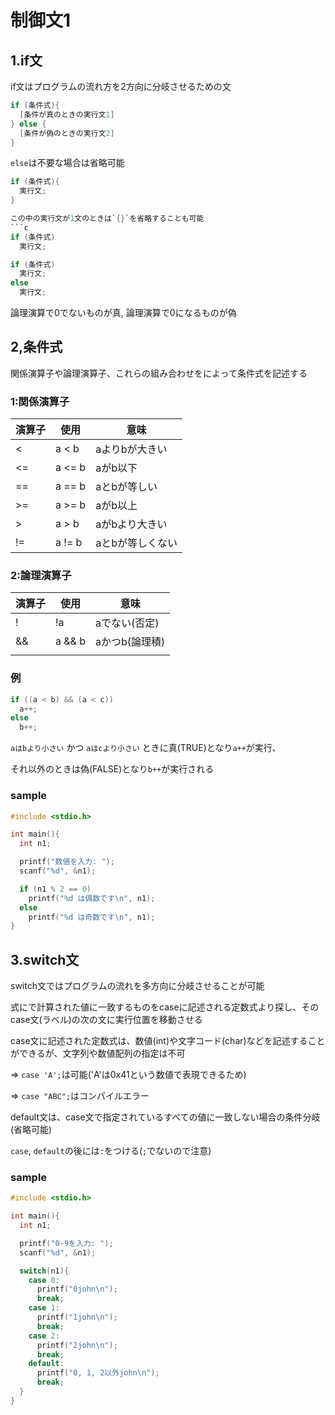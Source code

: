 # 制御文1

## 1.if文
if文はプログラムの流れ方を2方向に分岐させるための文
```c
if (条件式){
  [条件が真のときの実行文1]
} else {
  [条件が偽のときの実行文2]
}
```

`else`は不要な場合は省略可能
```c
if (条件式){
  実行文;
}

この中の実行文が1文のときは`{}`を省略することも可能
```c
if (条件式)
  実行文;

if (条件式)
  実行文;
else
  実行文;
```

論理演算で0でないものが真, 論理演算で0になるものが偽

## 2,条件式
関係演算子や論理演算子、これらの組み合わせをによって条件式を記述する

### 1:関係演算子

| 演算子 | 使用   | 意味            |
|--------|--------|-----------------|
| <      | a < b  | aよりbが大きい  |
| <=     | a <= b | aがb以下        |
| ==     | a == b | aとbが等しい    |
| >=     | a >= b | aがb以上        |
| >      | a > b  | aがbより大きい  |
| !=     | a != b | aとbが等しくない|

### 2:論理演算子

| 演算子 | 使用   | 意味             |
|--------|--------|------------------|
| !      | !a     | aでない(否定)    |
| &&     | a && b | aかつb(論理積)   |
| ||     | a || b | aまたはb(論理和) |

### 例
```c
if ((a < b) && (a < c))
  a++;
else
  b++;
```
`aはbより小さい` かつ `aはcより小さい` ときに真(TRUE)となり`a++`が実行、

それ以外のときは偽(FALSE)となり`b++`が実行される

### sample
```c
#include <stdio.h>

int main(){
  int n1;

  printf("数値を入力: ");
  scanf("%d", &n1);

  if (n1 % 2 == 0)
    printf("%d は偶数です\n", n1);
  else
    printf("%d は奇数です\n", n1);
}
```

## 3.switch文
switch文ではプログラムの流れを多方向に分岐させることが可能

式にで計算された値に一致するものをcaseに記述される定数式より探し、そのcase文(ラベル)の次の文に実行位置を移動させる

case文に記述された定数式は、数値(int)や文字コード(char)などを記述することができるが、文字列や数値配列の指定は不可

=> `case 'A';`は可能('A'は0x41という数値で表現できるため)

=> `case "ABC";`はコンパイルエラー

default文は、case文で指定されているすべての値に一致しない場合の条件分岐(省略可能)

`case`, `default`の後には`:`をつける(`;`でないので注意)

### sample
```c
#include <stdio.h>

int main(){
  int n1;

  printf("0-9を入力: ");
  scanf("%d", &n1);

  switch(n1){
    case 0:
      printf("0john\n");
      break;
    case 1:
      printf("1john\n");
      break;
    case 2:
      printf("2john\n");
      break;
    default:
      printf("0, 1, 2以外john\n");
      break;
  }
}
```

